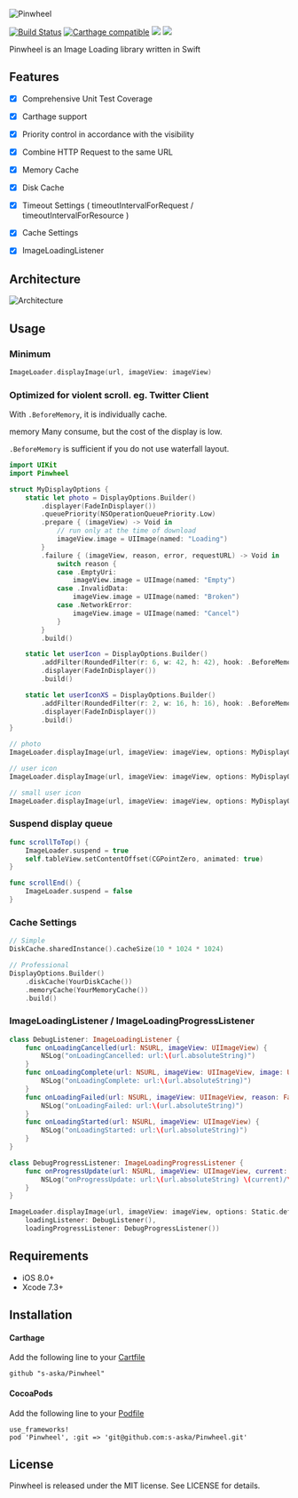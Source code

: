 ![Pinwheel](http://aska.pw/img/pinwheel.svg?2014-12-18)

[![Build Status](https://www.bitrise.io/app/dd8a6843f2c0b21d.svg?token=xgz6qdSPvM0HND-zDTm2zg)](https://www.bitrise.io/app/dd8a6843f2c0b21d)
[![Carthage compatible](https://img.shields.io/badge/Carthage-compatible-4BC51D.svg?style=flat)](https://github.com/Carthage/Carthage)
[![](https://img.shields.io/badge/Xcode-7.3%2B-brightgreen.svg?style=flat)]()
[![](https://img.shields.io/badge/iOS-8.0%2B-brightgreen.svg?style=flat)]()

Pinwheel is an Image Loading library written in Swift

## Features

- [x] Comprehensive Unit Test Coverage
- [x] Carthage support
- [x] Priority control in accordance with the visibility
- [x] Combine HTTP Request to the same URL
- [x] Memory Cache
- [x] Disk Cache
- [x] Timeout Settings ( timeoutIntervalForRequest / timeoutIntervalForResource )
- [x] Cache Settings
- [x] ImageLoadingListener


## Architecture

![Architecture](http://aska.pw/img/pinwheel-architecture.svg?2014-12-23)

## Usage

### Minimum

```swift
ImageLoader.displayImage(url, imageView: imageView)
```

### Optimized for violent scroll. eg. Twitter Client

With `.BeforeMemory`, it is individually cache.

memory Many consume, but the cost of the display is low.

`.BeforeMemory` is sufficient if you do not use waterfall layout.

```swift
import UIKit
import Pinwheel

struct MyDisplayOptions {
    static let photo = DisplayOptions.Builder()
        .displayer(FadeInDisplayer())
        .queuePriority(NSOperationQueuePriority.Low)
        .prepare { (imageView) -> Void in
            // run only at the time of download
            imageView.image = UIImage(named: "Loading")
        }
        .failure { (imageView, reason, error, requestURL) -> Void in
            switch reason {
            case .EmptyUri:
                imageView.image = UIImage(named: "Empty")
            case .InvalidData:
                imageView.image = UIImage(named: "Broken")
            case .NetworkError:
                imageView.image = UIImage(named: "Cancel")
            }
        }
        .build()

    static let userIcon = DisplayOptions.Builder()
        .addFilter(RoundedFilter(r: 6, w: 42, h: 42), hook: .BeforeMemory)
        .displayer(FadeInDisplayer())
        .build()

    static let userIconXS = DisplayOptions.Builder()
        .addFilter(RoundedFilter(r: 2, w: 16, h: 16), hook: .BeforeMemory)
        .displayer(FadeInDisplayer())
        .build()
}

// photo
ImageLoader.displayImage(url, imageView: imageView, options: MyDisplayOptions.photo)

// user icon
ImageLoader.displayImage(url, imageView: imageView, options: MyDisplayOptions.userIcon)

// small user icon
ImageLoader.displayImage(url, imageView: imageView, options: MyDisplayOptions.userIconXS)


```

### Suspend display queue

```swift
func scrollToTop() {
    ImageLoader.suspend = true
    self.tableView.setContentOffset(CGPointZero, animated: true)
}

func scrollEnd() {
    ImageLoader.suspend = false
}
```


### Cache Settings

```swift
// Simple
DiskCache.sharedInstance().cacheSize(10 * 1024 * 1024)

// Professional
DisplayOptions.Builder()
    .diskCache(YourDiskCache())
    .memoryCache(YourMemoryCache())
    .build()
```


### ImageLoadingListener / ImageLoadingProgressListener

```swift
class DebugListener: ImageLoadingListener {
    func onLoadingCancelled(url: NSURL, imageView: UIImageView) {
        NSLog("onLoadingCancelled: url:\(url.absoluteString)")
    }
    func onLoadingComplete(url: NSURL, imageView: UIImageView, image: UIImage, loadedFrom: LoadedFrom) {
        NSLog("onLoadingComplete: url:\(url.absoluteString)")
    }
    func onLoadingFailed(url: NSURL, imageView: UIImageView, reason: FailureReason) {
        NSLog("onLoadingFailed: url:\(url.absoluteString)")
    }
    func onLoadingStarted(url: NSURL, imageView: UIImageView) {
        NSLog("onLoadingStarted: url:\(url.absoluteString)")
    }
}

class DebugProgressListener: ImageLoadingProgressListener {
    func onProgressUpdate(url: NSURL, imageView: UIImageView, current: Int64, total: Int64) {
        NSLog("onProgressUpdate: url:\(url.absoluteString) \(current)/\(total)")
    }
}

ImageLoader.displayImage(url, imageView: imageView, options: Static.defaultOptions,
    loadingListener: DebugListener(),
    loadingProgressListener: DebugProgressListener())
```


## Requirements

- iOS 8.0+
- Xcode 7.3+


## Installation

#### Carthage

Add the following line to your [Cartfile](https://github.com/carthage/carthage)

```
github "s-aska/Pinwheel"
```

#### CocoaPods

Add the following line to your [Podfile](https://guides.cocoapods.org/)

```
use_frameworks!
pod 'Pinwheel', :git => 'git@github.com:s-aska/Pinwheel.git'
```


## License

Pinwheel is released under the MIT license. See LICENSE for details.
